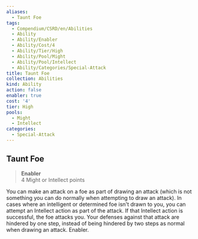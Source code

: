 ```yaml
---
aliases:
  - Taunt Foe
tags:
  - Compendium/CSRD/en/Abilities
  - Ability
  - Ability/Enabler
  - Ability/Cost/4
  - Ability/Tier/High
  - Ability/Pool/Might
  - Ability/Pool/Intellect
  - Ability/Categories/Special-Attack
title: Taunt Foe
collection: Abilities
kind: Ability
action: false
enabler: true
cost: '4'
tier: High
pools:
  - Might
  - Intellect
categories:
  - Special-Attack
---
```

## Taunt Foe  
>**Enabler**  
>4 Might or Intellect points
  
You can make an attack on a foe as part of drawing an attack (which is not something you can do normally when attempting to draw an attack). In cases where an intelligent or determined foe isn't drawn to you, you can attempt an Intellect action as part of the attack. If that Intellect action is successful, the foe attacks you. Your defenses against that attack are hindered by one step, instead of being hindered by two steps as normal when drawing an attack. Enabler.